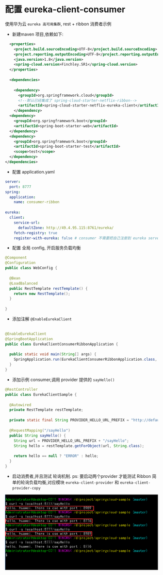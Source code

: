 
# 配置 eureka-client-consumer
使用华为云 `eureka 高可用集群`, rest + ribbon 消费者示例
  * 新建maven 项目,依赖如下: 
  ```xml
    <properties>
      <project.build.sourceEncoding>UTF-8</project.build.sourceEncoding>
      <project.reporting.outputEncoding>UTF-8</project.reporting.outputEncoding>
      <java.version>1.8</java.version>
      <spring-cloud.version>Finchley.SR1</spring-cloud.version>
    </properties>
  
    <dependencies>
  
      <dependency>
        <groupId>org.springframework.cloud</groupId>
        <!--默认已经集成了 spring-cloud-starter-netflix-ribbon-->
        <artifactId>spring-cloud-starter-netflix-eureka-client</artifactId>
      </dependency>
    <dependency>
      <groupId>org.springframework.boot</groupId>
      <artifactId>spring-boot-starter-web</artifactId>
    </dependency>
    <dependency>
      <groupId>org.springframework.boot</groupId>
      <artifactId>spring-boot-starter-test</artifactId>
      <scope>test</scope>
    </dependency>
  </dependencies>
  ```
  *  配置 application.yaml
  ```yaml
  server:
    port: 8777
  spring:
    application:
      name: consumer-ribbon
  
  eureka:
    client:
      service-url:
        defaultZone: http://49.4.95.115:8761/eureka/
      fetch-registry: true
      register-with-eureka: false # consumer 不需要把自己注册到 eureka server
  ```
  * 配置 全局 config, 开启服务负载均衡
  
  ```java
  @Component
  @Configuration
  public class WebConfig {
  
    @Bean
    @LoadBalanced
    public RestTemplate restTemplate() {
      return new RestTemplate();
    }
  
  }
  ```
  
  * 添加注解 `@EnableEurekaClient`
  
  ```java
  
  @EnableEurekaClient
  @SpringBootApplication
  public class EurekaClientConsumerRibbonApplication {
  
    public static void main(String[] args) {
      SpringApplication.run(EurekaClientConsumerRibbonApplication.class, args);
    }
  }
  ```
  
  * 添加示例 consumer,调用 provider 提供的 `sayHello()`
  ```java
  @RestController
  public class EurekaClientSample {
  
    @Autowired
    private RestTemplate restTemplate;
  
    private static final String PROVIDER_HELLO_URL_PREFIX = "http://default-eureka-provider";
  
    @RequestMapping("/sayHello")
    public String sayHello() {
      String url = PROVIDER_HELLO_URL_PREFIX + "/sayHello";
      String hello = restTemplate.getForObject(url, String.class);
  
      return hello == null ? "ERROR" : hello;
    }
  }
  ```
  
  * 启动消费者,并且测试 轮询机制. ps: 要启动两个provider 才能测试 Ribbon 简单的轮询负载均衡,对应模块 `eureka-client-provider` 和 `eureka-client-provider-copy`
  
  ![消费者轮询](../readme/yun_ribbon.PNG)

